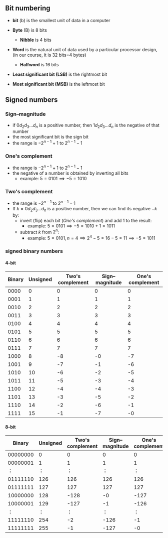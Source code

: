 

## Bit numbering

- **bit** (b) is the smallest unit of data in a computer
- **Byte** (B) is 8 bits
	- **Nibble** is 4 bits
- **Word** is the natural unit of data used by a particular processor design, (in our course, it is 32 bits=4 bytes)
	- **Halfword** is 16 bits

- **Least significant bit (LSB)** is the rightmost bit
- **Most significant bit (MSB)** is the leftmost bit

## Signed numbers

###  Sign–magnitude

- if $0d_2d_3\dots d_n$ is a positive number, then $1d_2d_3\dots d_n$ is the negative of that number
- the most significant bit is the sign bit
- the range is $-2^{n-1}+1$ to $2^{n-1}-1$

### One's complement

- the range is $-2^{n-1}+1$ to $2^{n-1}-1$
- the negative of a number is obtained by inverting all bits
	- example: $5=0101 \implies -5=1010$

### Two's complement

- the range is $-2^{n-1}$ to $2^{n-1}-1$
- If $k=0d_2d_3\dots d_n$ is a positive number, then we can find its negative $-k$ by:
	- invert (flip) each bit (_One's complement_) and add 1 to the result: 
		- example: $5=0101 \implies -5=1010+1=1011$
	- subtract $k$ from $2^n$:
		- example: $5=0101,n=4 \implies 2^4-5=16-5=11 \implies -5=1011$

### signed binary numbers
#### 4-bit 

| Binary | Unsigned | Two's complement | Sign–magnitude | One's complement |
| ------ | -------- | ---------------- | -------------- | ---------------- |
| 0000   | 0        | 0                | 0              | 0                |
| 0001   | 1        | 1                | 1              | 1                |
| 0010   | 2        | 2                | 2              | 2                |
| 0011   | 3        | 3                | 3              | 3                |
| 0100   | 4        | 4                | 4              | 4                |
| 0101   | 5        | 5                | 5              | 5                |
| 0110   | 6        | 6                | 6              | 6                |
| 0111   | 7        | 7                | 7              | 7                |
| 1000   | 8        | -8               | -0             | -7               |
| 1001   | 9        | -7               | -1             | -6               |
| 1010   | 10       | -6               | -2             | -5               |
| 1011   | 11       | -5               | -3             | -4               |
| 1100   | 12       | -4               | -4             | -3               |
| 1101   | 13       | -3               | -5             | -2               |
| 1110   | 14       | -2               | -6             | -1               |
| 1111   | 15       | -1               | -7             | -0               |
#### 8-bit

| Binary | Unsigned | Two's complement | Sign–magnitude | One's complement |
| ------ | -------- | ---------------- | -------------- | ---------------- | 
| 00000000 | 0        | 0                | 0                | 0                |
| 00000001 | 1        | 1                | 1                | 1                |
| $\vdots$ | $\vdots$ | $\vdots$         | $\vdots$         |  $\vdots$         |
| 01111110 | 126      | 126              | 126              | 126              |
| 01111111 | 127      | 127              | 127              | 127              |
| 10000000 | 128      | -128             | -0               | -127             |
| 10000001 | 129      | -127             | -1               | -126             |
| $\vdots$ | $\vdots$ | $\vdots$         | $\vdots$         | $\vdots$         |
| 11111110 | 254      | -2               | -126             | -1 |
| 11111111 | 255      | -1               | -127             | -0 |




